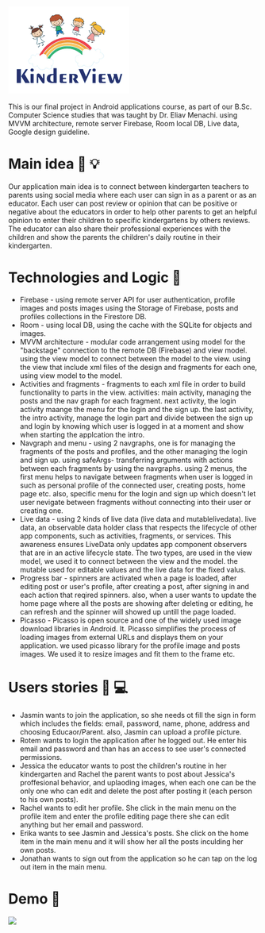 <img src="kinderlogo.png">

This is our final project in Android applications course, as part of our B.Sc. Computer Science studies that was taught by Dr. Eliav Menachi.
using MVVM architecture, remote server Firebase, Room local DB, Live data, Google design guideline.

# Main idea :circus_tent: :bulb: 
Our application main idea is to connect between kindergarten teachers to parents using social media where each user can sign in as a parent or as an educator.
Each user can post review or opinion that can be positive or negative about the educators in order to help other parents to get an helpful opinion to enter their
children to specific kindergartens by others reviews. The educator can also share their professional experiences with the children and show the parents the children's
daily routine in their kindergarten.

# Technologies and Logic :construction_worker:
- Firebase - using remote server API for user authentication, profile images and posts images using the Storage of Firebase, posts and profiles collections in the Firestore DB.
- Room - using local DB, using the cache with the SQLite for objects and images.
- MVVM architecture - modular code arrangement using model for the "backstage" connection to the remote DB (Firebase) and view model. using the view model to connect between the
  model to the view. using the view that include xml files of the design and fragments for each one, using view model to the model.
- Activities and fragments - fragments to each xml file in order to build functionality to parts in the view. activities: main activity, managing the posts and the nav graph for each fragment.
  next activity, the login activity maange the menu for the login and the sign up.
  the last activity, the intro activity, manage the login part and divide between the sign up and login by knowing which user is logged in at a moment and show when starting the
  applcation the intro.
- Navgraph and menu - using 2 navgraphs, one is for managing the fragments of the posts and profiles, and the other managing the login and sign up. using safeArgs- transferring
  arguments with actions between each fragments by using the navgraphs. using 2 menus, the first menu helps to navigate between fragments when user is logged in such as personal profile of the
  connected user, creating posts, home page etc. also, specific menu for the login and sign up which doesn't let user nevigate between fragments without connecting into their user
  or creating one.
 - Live data - using 2 kinds of live data (live data and mutablelivedata). live data,  an observable data holder class that respects the lifecycle of other app components, such as activities, fragments, or services. 
 This awareness ensures LiveData only updates app component observers that are in an active lifecycle state. The two types, are used in the view model, we used it to connect 
 between the view and the model. the mutable used for editable values and the live data for the fixed valus.
 - Progress bar - spinners are activated when a page is loaded, after editing post or user's profile, after creating a post, after signing in and each action that reqired spinners.
 also, when a user wants to update the home page where all the posts are showing after deleting or editing, he can refresh and the spinner will showed up untill the page loaded.
 - Picasso - Picasso is open source and one of the widely used image download libraries in Android. It. Picasso simplifies the process of loading images from external URLs and 
 displays them on your application. we used picasso library for the profile image and posts images. We used it to resize images and fit them to the frame etc.
 
 # Users stories :closed_book: :computer:
  - Jasmin wants to join the application, so she needs ot fill the sign in form which includes the fields: email, password, name, phone, address and choosing Educaor/Parent. also,
 Jasmin can upload a profile picture.
 - Rotem wants to login the application after he logged out. He enter his email and password and than has an access to see user's connected permissions.
 - Jessica the educator wants to post the children's routine in her kindergarten and Rachel the parent wants to post about Jessica's proffesional behavior, 
 and uplaoding images, when each one can be the only one who can edit and delete the post after posting it (each person to his own posts).
 - Rachel wants to edit her profile. She click in the main menu on the profile item and enter the profile editing page there she can edit anything but her email and password.
 - Erika wants to see Jasmin and Jessica's posts. She click on the home item in the main menu and it will show her all the posts inculding her own posts.
 - Jonathan wants to sign out from the application so he can tap on the log out item in the main menu.
 
 # Demo :movie_camera:
 <img src="demo.gif">
 
 
